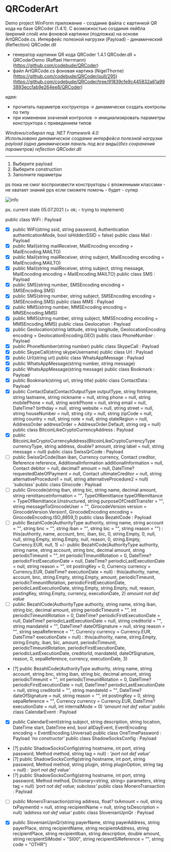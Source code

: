 # QRCoderArt
Demo project WinForm приложение - создание файла с картинкой QR кода на базе QRCoder (1.4.1). С возможностью создания лейбла (верхний слой) или фоновой картинки (подложка) на основе ArtQRCode.cs. Интерфейс полезной нагрузки (Payload) - динамический (Reflection) QRCoder.dll 

- генератор картинки QR кода QRCoder 1.4.1 QRCoder.dll + QRCoderDemo (Raffael Herrmann)
  (https://github.com/codebude/QRCoder) 
- файл ArtQRCode.cs фоновая картика (NigelThorne)
  (https://github.com/codebude/QRCoder/pull/295)
  (https://github.com/codebude/QRCoder/tree/91839cfe9c445832a61a993893eccfab9e264ee8/QRCoder) 

идея: 
- прочитать параметрв коструктора -> динамически создать контролы по типу
- при изменении значений контролов -> инициализировать параметры конструктора с приведением типов

_Windows/собирал под  .NET Framework 4.0_  
_Использовано динамическое создание интерфейса полезной нагрузки payload (одна динамическая панель под все виды)(без сохранения параметров) reflection QRCoder.dll_
***
1. Выберите payload  
2. Выберите construction
3. Заполните параметры  

ps
пока не смог воспроизвести конструкторы с вложенными классами - не хватает знаний 
pps
если сможете помочь - будет - супер
  
![info](https://user-images.githubusercontent.com/16114000/124353245-17b01280-dc0e-11eb-8c93-0678d0f841b6.png)

ps.
current state 05.07.2021 (+ ok; - trying to implement)

public class WiFi : Payload
- [x] public WiFi(string ssid, string password, Authentication authenticationMode, bool isHiddenSSID = false)
public class Mail : Payload
- [x] public Mail(string mailReceiver, MailEncoding encoding = MailEncoding.MAILTO)
- [x] public Mail(string mailReceiver, string subject, MailEncoding encoding = MailEncoding.MAILTO)
- [x] public Mail(string mailReceiver, string subject, string message, MailEncoding encoding = MailEncoding.MAILTO)
public class SMS : Payload
- [x] public SMS(string number, SMSEncoding encoding = SMSEncoding.SMS)
- [x] public SMS(string number, string subject, SMSEncoding encoding = SMSEncoding.SMS)
public class MMS : Payload
- [x] public MMS(string number, MMSEncoding encoding = MMSEncoding.MMS)
- [x] public MMS(string number, string subject, MMSEncoding encoding = MMSEncoding.MMS)
public class Geolocation : Payload
- [x] public Geolocation(string latitude, string longitude, GeolocationEncoding encoding = GeolocationEncoding.GEO)
public class PhoneNumber : Payload
- [x] public PhoneNumber(string number)
public class SkypeCall : Payload
- [x] public SkypeCall(string skypeUsername)
public class Url : Payload
- [x] public Url(string url)
public class WhatsAppMessage : Payload
- [x] public WhatsAppMessage(string number, string message)
- [x] public WhatsAppMessage(string message)
public class Bookmark : Payload
- [x] public Bookmark(string url, string title)
public class ContactData : Payload
- [x] public ContactData(ContactOutputType outputType, string firstname, string lastname, string nickname = null, string phone = null, string mobilePhone = null, string workPhone = null, string email = null, DateTime? birthday = null, string website = null, string street = null, string houseNumber = null, string city = null, string zipCode = null, string country = null, string note = null, string stateRegion = null, AddressOrder addressOrder = AddressOrder.Default, string org = null)
public class BitcoinLikeCryptoCurrencyAddress : Payload
- [x] public BitcoinLikeCryptoCurrencyAddress(BitcoinLikeCryptoCurrencyType currencyType, string address, double? amount, string label = null, string message = null)
public class SwissQrCode : Payload
- [ ] public SwissQrCode(Iban iban, Currency currency, Contact creditor, Reference reference, AdditionalInformation additionalInformation = null, Contact debitor = null, decimal? amount = null, DateTime? requestedDateOfPayment = null, Contact ultimateCreditor = null, string alternativeProcedure1 = null, string alternativeProcedure2 = null)
*'subclass'*
public class Girocode : Payload
- [ ] public Girocode(string iban, string bic, string name, decimal amount, string remittanceInformation = "", TypeOfRemittance typeOfRemittance = TypeOfRemittance.Unstructured, string purposeOfCreditTransfer = "", string messageToGirocodeUser = "", GirocodeVersion version = GirocodeVersion.Version1, GirocodeEncoding encoding = GirocodeEncoding.ISO_8859_1)
public class BezahlCode : Payload
- [ ] public BezahlCode(AuthorityType authority, string name, string account = "", string bnc = "", string iban = "", string bic = "", string reason = "") : this(authority, name, account, bnc, iban, bic, 0, string.Empty, 0, null, null, string.Empty, string.Empty, null, reason, 0, string.Empty, Currency.EUR, null, 1)
+/- public BezahlCode(AuthorityType authority, string name, string account, string bnc, decimal amount, string periodicTimeunit = "", int periodicTimeunitRotation = 0, DateTime? periodicFirstExecutionDate = null, DateTime? periodicLastExecutionDate = null, string reason = "", int postingKey = 0, Currency currency = Currency.EUR, DateTime? executionDate = null) : this(authority, name, account, bnc, string.Empty, string.Empty, amount, periodicTimeunit, periodicTimeunitRotation, periodicFirstExecutionDate, periodicLastExecutionDate, string.Empty, string.Empty, null, reason, postingKey, string.Empty, currency, executionDate, 2)
*amount not def value*
- [ ] public BezahlCode(AuthorityType authority, string name, string iban, string bic, decimal amount, string periodicTimeunit = "", int periodicTimeunitRotation = 0, DateTime? periodicFirstExecutionDate = null, DateTime? periodicLastExecutionDate = null, string creditorId = "", string mandateId = "", DateTime? dateOfSignature = null, string reason = "", string sepaReference = "", Currency currency = Currency.EUR, DateTime? executionDate = null) : this(authority, name, string.Empty, string.Empty, iban, bic, amount, periodicTimeunit, periodicTimeunitRotation, periodicFirstExecutionDate, periodicLastExecutionDate, creditorId, mandateId, dateOfSignature, reason, 0, sepaReference, currency, executionDate, 3)
- [?] public BezahlCode(AuthorityType authority, string name, string account, string bnc, string iban, string bic, decimal amount, string periodicTimeunit = "", int periodicTimeunitRotation = 0, DateTime? periodicFirstExecutionDate = null, DateTime? periodicLastExecutionDate = null, string creditorId = "", string mandateId = "", DateTime? dateOfSignature = null, string reason = "", int postingKey = 0, string sepaReference = "", Currency currency = Currency.EUR, DateTime? executionDate = null, int internalMode = 0)
*'amount not def value'*
public class CalendarEvent : Payload
- [x] public CalendarEvent(string subject, string description, string location, DateTime start, DateTime end, bool allDayEvent, EventEncoding encoding = EventEncoding.Universal)
public class OneTimePassword : Payload
*'no constructor'*
public class ShadowSocksConfig : Payload
- [?] public ShadowSocksConfig(string hostname, int port, string password, Method method, string tag = null) :
*'port not def value'*
- [?] public ShadowSocksConfig(string hostname, int port, string password, Method method, string plugin, string pluginOption, string tag = null) :
*'port not def value'*
- [?] public ShadowSocksConfig(string hostname, int port, string password, Method method, Dictionary<string, string> parameters, string tag = null)
*'port not def value; subclass'*
public class MoneroTransaction : Payload
- [ ] public MoneroTransaction(string address, float? txAmount = null, string txPaymentId = null, string recipientName = null, string txDescription = null)
*'address not def value'*
public class SlovenianUpnQr : Payload
- [x] public SlovenianUpnQr(string payerName, string payerAddress, string payerPlace, string recipientName, string recipientAddress, string recipientPlace, string recipientIban, string description, double amount, string recipientSiModel = "SI00", string recipientSiReference = "", string code = "OTHR") 








